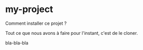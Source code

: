 # my-project

Comment installer ce projet ?

Tout ce que nous avons à faire pour l'instant, c'est de le cloner.

bla-bla-bla 